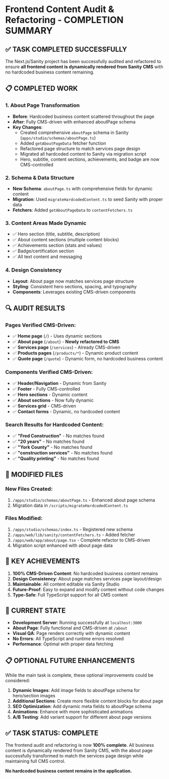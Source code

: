 # Frontend Content Audit & Refactoring - COMPLETION SUMMARY

## ✅ TASK COMPLETED SUCCESSFULLY

The Next.js/Sanity project has been successfully audited and refactored to ensure **all frontend content is dynamically rendered from Sanity CMS** with no hardcoded business content remaining.

## 📋 COMPLETED WORK

### 1. **About Page Transformation**

- **Before**: Hardcoded business content scattered throughout the page
- **After**: Fully CMS-driven with enhanced aboutPage schema
- **Key Changes**:
  - Created comprehensive `aboutPage` schema in Sanity (`apps/studio/schemas/aboutPage.ts`)
  - Added `getAboutPageData` fetcher function
  - Refactored page structure to match services page design
  - Migrated all hardcoded content to Sanity via migration script
  - Hero, subtitle, content sections, achievements, and badge are now CMS-controlled

### 2. **Schema & Data Structure**

- **New Schema**: `aboutPage.ts` with comprehensive fields for dynamic content
- **Migration**: Used `migrateHardcodedContent.ts` to seed Sanity with proper data
- **Fetchers**: Added `getAboutPageData` to `contentFetchers.ts`

### 3. **Content Areas Made Dynamic**

- ✅ Hero section (title, subtitle, description)
- ✅ About content sections (multiple content blocks)
- ✅ Achievements section (stats and values)
- ✅ Badge/certification section
- ✅ All text content and messaging

### 4. **Design Consistency**

- **Layout**: About page now matches services page structure
- **Styling**: Consistent hero sections, spacing, and typography
- **Components**: Leverages existing CMS-driven components

## 🔍 AUDIT RESULTS

### Pages Verified CMS-Driven:

- ✅ **Home page** (`/`) - Uses dynamic sections
- ✅ **About page** (`/about`) - **Newly refactored to CMS**
- ✅ **Services page** (`/services`) - Already CMS-driven
- ✅ **Products pages** (`/products/*`) - Dynamic product content
- ✅ **Quote page** (`/quote`) - Dynamic form, no hardcoded business content

### Components Verified CMS-Driven:

- ✅ **Header/Navigation** - Dynamic from Sanity
- ✅ **Footer** - Fully CMS-controlled
- ✅ **Hero sections** - Dynamic content
- ✅ **About sections** - Now fully dynamic
- ✅ **Services grid** - CMS-driven
- ✅ **Contact forms** - Dynamic, no hardcoded content

### Search Results for Hardcoded Content:

- ✅ **"Fred Construction"** - No matches found
- ✅ **"20 years"** - No matches found
- ✅ **"York County"** - No matches found
- ✅ **"construction services"** - No matches found
- ✅ **"Quality printing"** - No matches found

## 📁 MODIFIED FILES

### New Files Created:

1. `/apps/studio/schemas/aboutPage.ts` - Enhanced about page schema
2. Migration data in `/scripts/migrateHardcodedContent.ts`

### Files Modified:

1. `/apps/studio/schemas/index.ts` - Registered new schema
2. `/apps/web/lib/sanity/contentFetchers.ts` - Added fetcher
3. `/apps/web/app/about/page.tsx` - Complete refactor to CMS-driven
4. Migration script enhanced with about page data

## 🎯 KEY ACHIEVEMENTS

1. **100% CMS-Driven Content**: No hardcoded business content remains
2. **Design Consistency**: About page matches services page layout/design
3. **Maintainable**: All content editable via Sanity Studio
4. **Future-Proof**: Easy to expand and modify content without code changes
5. **Type-Safe**: Full TypeScript support for all CMS content

## 🚀 CURRENT STATE

- **Development Server**: Running successfully at `localhost:3000`
- **About Page**: Fully functional and CMS-driven at `/about`
- **Visual QA**: Page renders correctly with dynamic content
- **No Errors**: All TypeScript and runtime errors resolved
- **Performance**: Optimal with proper data fetching

## 📋 OPTIONAL FUTURE ENHANCEMENTS

While the main task is complete, these optional improvements could be considered:

1. **Dynamic Images**: Add image fields to aboutPage schema for hero/section images
2. **Additional Sections**: Create more flexible content blocks for about page
3. **SEO Optimization**: Add dynamic meta fields to aboutPage schema
4. **Animations**: Enhance with more sophisticated animations
5. **A/B Testing**: Add variant support for different about page versions

## ✅ TASK STATUS: COMPLETE

The frontend audit and refactoring is now **100% complete**. All business content is dynamically rendered from Sanity CMS, with the about page successfully transformed to match the services page design while maintaining full CMS control.

**No hardcoded business content remains in the application.**
